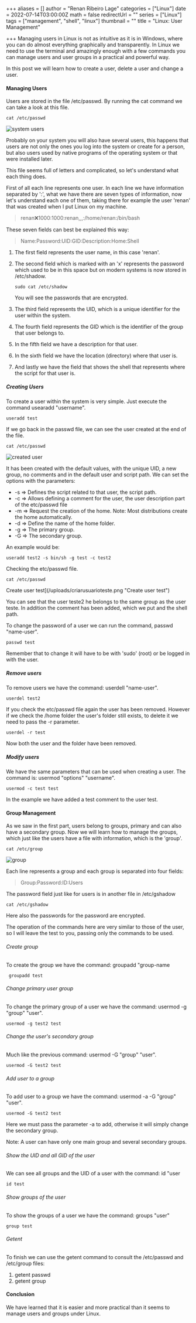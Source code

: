 +++
aliases = []
author = "Renan Ribeiro Lage"
categories = ["Linux"]
date = 2022-07-14T03:00:00Z
math = false
redirectUrl = ""
series = ["Linux"]
tags = ["management", "shell", "linux"]
thumbnail = ""
title = "Linux: User Management"

+++
Managing users in Linux is not as intuitive as it is in Windows, where you can do almost everything graphically and transparently. In Linux we need to use the terminal and amazingly enough with a few commands you can manage users and user groups in a practical and powerful way.

In this post we will learn how to create a user, delete a user and change a user.

#### Managing Users

Users are stored in the file /etc/passwd. By running the cat command we can take a look at this file.

    cat /etc/passwd

![system users](/uploads/usuariodosistema.png "system users")

Probably on your system you will also have several users, this happens that users are not only the ones you log into the system or create for a person, but also users used by native programs of the operating system or that were installed later.

This file seems full of letters and complicated, so let's understand what each thing does.

First of all each line represents one user. In each line we have information separated by ':', what we have there are seven types of information, now let's understand each one of them, taking there for example the user 'renan' that was created when I put Linux on my machine.

> renan:x:1000:1000:renan,,,:/home/renan:/bin/bash

These seven fields can best be explained this way:

> Name:Password:UID:GID:Description:Home:Shell

1. The first field represents the user name, in this case 'renan'.
2. The second field which is marked with an 'x' represents the password which used to be in this space but on modern systems is now stored in /etc/shadow.

       sudo cat /etc/shadow

   You will see the passwords that are encrypted.
3. The third field represents the UID, which is a unique identifier for the user within the system.
4. The fourth field represents the GID which is the identifier of the group that user belongs to.
5. In the fifth field we have a description for that user.
6. In the sixth field we have the location (directory) where that user is.
7. And lastly we have the field that shows the shell that represents where the script for that user is.

##### Creating Users

To create a user within the system is very simple. Just execute the command usearadd "username".

    useradd test

If we go back in the passwd file, we can see the user created at the end of the file.

    cat /etc/passwd

![created user](/uploads/createdusername.png "created user")

It has been created with the default values, with the unique UID, a new group, no comments and in the default user and script path. We can set the options with the parameters:

* -s => Defines the script related to that user, the script path.
* -c => Allows defining a comment for the user, the user description part of the etc/passwd file
* -m => Request the creation of the home. Note: Most distributions create the home automatically.
* -d => Define the name of the home folder.
* -g => The primary group.
* -G => The secondary group.

An example would be:

    useradd test2 -s bin/sh -g test -c test2

Checking the etc/passwd file.

    cat /etc/passwd

Create user test](/uploads/criarusuarioteste.png "Create user test")

You can see that the user teste2 he belongs to the same group as the user teste. In addition the comment has been added, which we put and the shell path.

To change the password of a user we can run the command, passwd "name-user".

    passwd test 

Remember that to change it will have to be with 'sudo' (root) or be logged in with the user.

##### Remove users

To remove users we have the command: userdell "name-user".

    userdel test2

If you check the etc/passwd file again the user has been removed. However if we check the /home folder the user's folder still exists, to delete it we need to pass the -r parameter.

    userdel -r test

Now both the user and the folder have been removed.

##### Modify users

We have the same parameters that can be used when creating a user. The command is: usermod "options" "username".

    usermod -c test test

In the example we have added a test comment to the user test.

#### Group Management

As we saw in the first part, users belong to groups, primary and can also have a secondary group. Now we will learn how to manage the groups, which just like the users have a file with information, which is the 'group'.

    cat /etc/group

![group](/uploads/group.png "group")

Each line represents a group and each group is separated into four fields:

> Group:Password:ID:Users

The password field just like for users is in another file in /etc/gshadow

    cat /etc/gshadow

Here also the passwords for the password are encrypted.

The operation of the commands here are very similar to those of the user, so I will leave the test to you, passing only the commands to be used.

###### Create group

To create the group we have the command: groupadd "group-name

     groupadd test

###### Change primary user group

To change the primary group of a user we have the command: usermod -g "group" "user".

    usermod -g test2 test

###### Change the user's secondary group

Much like the previous command: usermod -G "group" "user".

    usermod -G test2 test

###### Add user to a group

To add user to a group we have the command: usermod -a -G "group" "user".

    usermod -G test2 test

Here we must pass the parameter -a to add, otherwise it will simply change the secondary group.

Note: A user can have only one main group and several secondary groups.

###### Show the UID and all GID of the user

We can see all groups and the UID of a user with the command: id "user

    id test

###### Show groups of the user 

To show the groups of a user we have the command: groups "user"

    group test

###### Getent

To finish we can use the getent command to consult the /etc/passwd and /etc/group files:

1. getent passwd
2. getent group

#### Conclusion

We have learned that it is easier and more practical than it seems to manage users and groups under Linux.